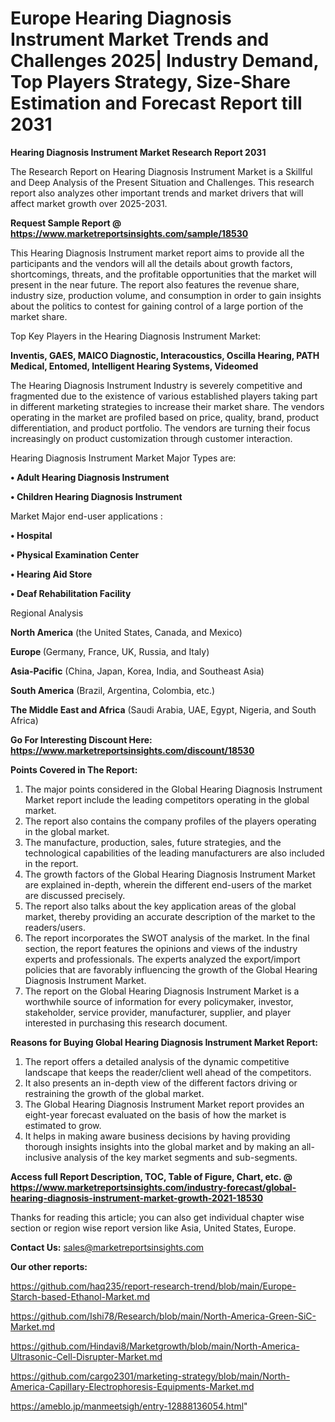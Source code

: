  # Europe Hearing Diagnosis Instrument Market Trends and Challenges 2025| Industry Demand, Top Players Strategy, Size-Share Estimation and Forecast Report till 2031

<strong>Hearing Diagnosis Instrument Market Research Report 2031</strong>

The Research Report on Hearing Diagnosis Instrument Market is a Skillful and Deep Analysis of the Present Situation and Challenges. This research report also analyzes other important trends and market drivers that will affect market growth over 2025-2031.

<strong>Request Sample Report @ <a href=https://www.marketreportsinsights.com/sample/18530>https://www.marketreportsinsights.com/sample/18530</a></strong>

This Hearing Diagnosis Instrument market report aims to provide all the participants and the vendors will all the details about growth factors, shortcomings, threats, and the profitable opportunities that the market will present in the near future. The report also features the revenue share, industry size, production volume, and consumption in order to gain insights about the politics to contest for gaining control of a large portion of the market share.

Top Key Players in the Hearing Diagnosis Instrument Market:

<strong>Inventis, GAES, MAICO Diagnostic, Interacoustics, Oscilla Hearing, PATH Medical, Entomed, Intelligent Hearing Systems, Videomed</strong>

The Hearing Diagnosis Instrument Industry is severely competitive and fragmented due to the existence of various established players taking part in different marketing strategies to increase their market share. The vendors operating in the market are profiled based on price, quality, brand, product differentiation, and product portfolio. The vendors are turning their focus increasingly on product customization through customer interaction.

Hearing Diagnosis Instrument Market Major Types are:

<strong>• Adult Hearing Diagnosis Instrument

• Children Hearing Diagnosis Instrument</strong>

Market Major end-user applications :

<strong>• Hospital

• Physical Examination Center

• Hearing Aid Store

• Deaf Rehabilitation Facility</strong>

Regional Analysis

</u><strong><b>North America</b></strong> (the United States, Canada, and Mexico)

<strong><b>Europe </b></strong>(Germany, France, UK, Russia, and Italy)

<strong><b>Asia-Pacific</b></strong> (China, Japan, Korea, India, and Southeast Asia)

<strong><b>South America</b></strong> (Brazil, Argentina, Colombia, etc.)

<strong><b>The Middle East and Africa</b></strong> (Saudi Arabia, UAE, Egypt, Nigeria, and South Africa)

<strong>Go For Interesting Discount Here: <a href=https://www.marketreportsinsights.com/discount/18530>https://www.marketreportsinsights.com/discount/18530</a></strong>

<strong>Points Covered in The Report:</strong>
<ol>
  <li>The major points considered in the Global Hearing Diagnosis Instrument Market report include the leading competitors operating in the global market.</li>
  <li>The report also contains the company profiles of the players operating in the global market.</li>
  <li>The manufacture, production, sales, future strategies, and the technological capabilities of the leading manufacturers are also included in the report.</li>
  <li>The growth factors of the Global Hearing Diagnosis Instrument Market are explained in-depth, wherein the different end-users of the market are discussed precisely.</li>
  <li>The report also talks about the key application areas of the global market, thereby providing an accurate description of the market to the readers/users.</li>
  <li>The report incorporates the SWOT analysis of the market. In the final section, the report features the opinions and views of the industry experts and professionals. The experts analyzed the export/import policies that are favorably influencing the growth of the Global Hearing Diagnosis Instrument Market.</li>
  <li>The report on the Global Hearing Diagnosis Instrument Market is a worthwhile source of information for every policymaker, investor, stakeholder, service provider, manufacturer, supplier, and player interested in purchasing this research document.</li>
</ol>
<strong>Reasons for Buying Global Hearing Diagnosis Instrument Market Report:</strong>

<ol>
  <li>The report offers a detailed analysis of the dynamic competitive landscape that keeps the reader/client well ahead of the competitors.</li>
  <li>It also presents an in-depth view of the different factors driving or restraining the growth of the global market.</li>
  <li>The Global Hearing Diagnosis Instrument Market report provides an eight-year forecast evaluated on the basis of how the market is estimated to grow.</li>
  <li>It helps in making aware business decisions by having providing thorough insights insights into the global market and by making an all-inclusive analysis of the key market segments and sub-segments.</li>
</ol>
<strong>Access full Report Description, TOC, Table of Figure, Chart, etc. @ <a href=https://www.marketreportsinsights.com/industry-forecast/global-hearing-diagnosis-instrument-market-growth-2021-18530>https://www.marketreportsinsights.com/industry-forecast/global-hearing-diagnosis-instrument-market-growth-2021-18530</a></strong>


Thanks for reading this article; you can also get individual chapter wise section or region wise report version like Asia, United States, Europe.

<strong>Contact Us:</strong>
sales@marketreportsinsights.com

<strong>Our other reports:</strong>

<a href=https://github.com/haq235/report-research-trend/blob/main/Europe-Starch-based-Ethanol-Market.md>https://github.com/haq235/report-research-trend/blob/main/Europe-Starch-based-Ethanol-Market.md</a>

<a href=https://github.com/Ishi78/Research/blob/main/North-America-Green-SiC-Market.md>https://github.com/Ishi78/Research/blob/main/North-America-Green-SiC-Market.md</a>

<a href=https://github.com/Hindavi8/Marketgrowth/blob/main/North-America-Ultrasonic-Cell-Disrupter-Market.md>https://github.com/Hindavi8/Marketgrowth/blob/main/North-America-Ultrasonic-Cell-Disrupter-Market.md</a>

<a href=https://github.com/cargo2301/marketing-strategy/blob/main/North-America-Capillary-Electrophoresis-Equipments-Market.md>https://github.com/cargo2301/marketing-strategy/blob/main/North-America-Capillary-Electrophoresis-Equipments-Market.md</a>

<a href=https://ameblo.jp/manmeetsigh/entry-12888136054.html>https://ameblo.jp/manmeetsigh/entry-12888136054.html</a>"
